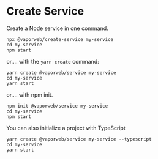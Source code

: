 # Create Service

Create a Node service in one command.

```
npx @vaporweb/create-service my-service
cd my-service
npm start
```

or.... with the `yarn create` command:

```
yarn create @vaporweb/service my-service
cd my-service
yarn start
```

or.... with npm init.

```
npm init @vaporweb/service my-service
cd my-service
npm start
```

You can also initialize a project with TypeScript

```
yarn create @vaporweb/service my-service --typescript
cd my-service
yarn start
```
